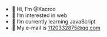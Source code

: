 - 👋 Hi, I’m @Kacroo
- 👀 I’m interested in web
- 🌱 I’m currently learning JavaScript
- 💬 My e-mail is 1120332875@qq.com

<!---
Kacroo/Kacroo is a ✨ special ✨ repository because its `README.md` (this file) appears on your GitHub profile.
You can click the Preview link to take a look at your changes.
--->
